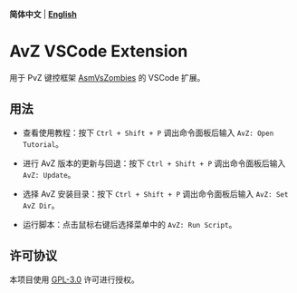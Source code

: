 **简体中文** | **[English](./README.en.md)**

# AvZ VSCode Extension

用于 PvZ 键控框架 [AsmVsZombies](https://github.com/vector-wlc/AsmVsZombies) 的 VSCode 扩展。

## 用法

* 查看使用教程：按下 `Ctrl + Shift + P` 调出命令面板后输入 `AvZ: Open Tutorial`。

* 进行 AvZ 版本的更新与回退：按下 `Ctrl + Shift + P` 调出命令面板后输入 `AvZ: Update`。

* 选择 AvZ 安装目录：按下 `Ctrl + Shift + P` 调出命令面板后输入 `AvZ: Set AvZ Dir`。

* 运行脚本：点击鼠标右键后选择菜单中的 `AvZ: Run Script`。

## 许可协议

本项目使用 [GPL-3.0](https://www.gnu.org/licenses/gpl-3.0.html) 许可进行授权。
